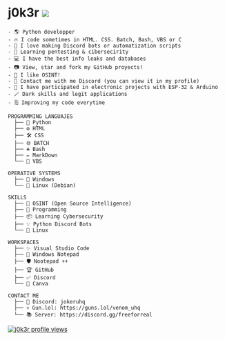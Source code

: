 # j0k3r <img src="https://img.shields.io/github/stars/jokeruhq">

```
- 🌎 Python developper
- 🔥 I code sometimes in HTML. CSS. Batch, Bash, VBS or C
- 🤖 I love making Discord bots or automatization scripts
- 💎 Learning pentesting & cibersecirity
- 💻 I have the best info leaks and databases
- 📷 View, star and fork my GitHub proyects!
- 👀 I like OSINT!
- 🥰 Contact me with me Discord (you can view it in my profile)
- 🎯 I have participated in electronic projects with ESP-32 & Arduino
- 🪄 Dark skills and legit applications
- 🗒️ Improving my code everytime
```

```
PROGRAMMING LANGUAJES
  ├── 🐍 Python
  ├── ⚙️ HTML
  ├── 🛠️ CSS
  ├── 🌐 BATCH
  ├── ☘️ Bash
  ├── ✏️ MarkDown
  └── 📌 VBS

OPERATIVE SYSTEMS
  ├── 📂 Windows
  └── 🐧 Linux (Debian)

SKILLS
  ├── 💫 OSINT (Open Source Intelligence)
  ├── 📒 Programming
  ├── 📦 Learning Cybersecurity
  ├── 💡 Python Discord Bots
  └── 🐧 Linux 

WORKSPACES
  ├── ✨ Visual Studio Code
  ├── 📝 Windows Notepad
  ├── 🛡️ Nootepad ++
  ├── 🏆 GitHub
  ├── ✅ Discord
  └── 💼 Canva

CONTACT ME
  ├── 💎 Discord: jokeruhq
  ├── 💀 Gun.lol: https://guns.lol/venom_uhq
  └── 📚 Server: https://discord.gg/freeforreal
```

[![j0k3r profile views](https://u8views.com/api/v1/github/profiles/172614037/views/day-week-month-total-count.svg)](https://u8views.com/github/jokeruhq)
